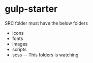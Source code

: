 # gulp-starter
SRC folder must have the below folders
- icons
- fonts
- images
- scripts
- scss
-- This folders is watching

